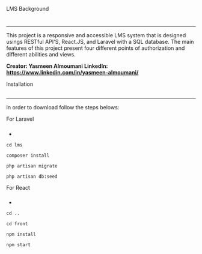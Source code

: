 LMS Background
#
----------------------
This project is a responsive and accessible LMS system that is designed usings RESTful API'S, React.JS, and Laravel with a SQL database. 
The main features of this project present four different points of authorization and different abilities and views.


**Creator: Yasmeen Almoumani**
**LinkedIn: https://www.linkedin.com/in/yasmeen-almoumani/**


Installation
##
-----------------------
In order to download follow the steps belows:


For Laravel
###
-
````
cd lms

composer install

php artisan migrate

php artisan db:seed
`````

For React
###
-
`````
cd ..

cd front 

npm install 

npm start
``````
